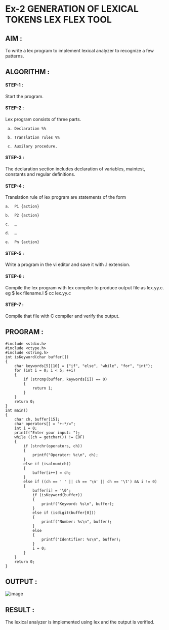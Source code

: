 # Ex-2 GENERATION OF LEXICAL TOKENS LEX FLEX TOOL

## AIM :

To write a lex program to implement lexical analyzer to recognize a few patterns.

## ALGORITHM :

#### STEP-1 : 
Start the program.

#### STEP-2 :

Lex program consists of three parts.



     a.	Declaration %%

     b.	Translation rules %%

     c.	Auxilary procedure.

     

#### STEP-3 :

The declaration section includes declaration of variables, maintest, constants and regular definitions.

#### STEP-4 :	

Translation rule of lex program are statements of the form



    a.	P1 {action}

    b.	P2 {action}

    c.	…

    d.	…

    e.	Pn {action}

    

#### STEP-5 :

Write a program in the vi editor and save it with .l extension.

#### STEP-6 :	

Compile the lex program with lex compiler to produce output file as lex.yy.c. eg $ lex filename.l $ cc lex.yy.c

#### STEP-7 :

Compile that file with C compiler and verify the output.

## PROGRAM :

```
#include <stdio.h>
#include <ctype.h>
#include <string.h>
int isKeyword(char buffer[]) 
{
    char keywords[5][10] = {"if", "else", "while", "for", "int"};
    for (int i = 0; i < 5; ++i)
    {
        if (strcmp(buffer, keywords[i]) == 0) 
        {
            return 1;
        }
    }
    return 0;
}
int main() 
{
    char ch, buffer[15];
    char operators[] = "+-*/=";
    int i = 0;
    printf("Enter your input: ");
    while ((ch = getchar()) != EOF) 
    {
        if (strchr(operators, ch))
        {
            printf("Operator: %c\n", ch);
        }
        else if (isalnum(ch))
        {
            buffer[i++] = ch;
        } 
        else if ((ch == ' ' || ch == '\n' || ch == '\t') && i != 0) 
        {
            buffer[i] = '\0';
            if (isKeyword(buffer))
            {
                printf("Keyword: %s\n", buffer);
            }
            else if (isdigit(buffer[0])) 
            {
                printf("Number: %s\n", buffer);
            } 
            else 
            {
                printf("Identifier: %s\n", buffer);
            }
            i = 0;
        }
    }
    return 0;
}
```

## OUTPUT :

![image](https://github.com/user-attachments/assets/ca09899c-105c-41b9-a4f2-fac86c643464)


## RESULT :

The lexical analyzer is implemented using lex and the output is verified.
